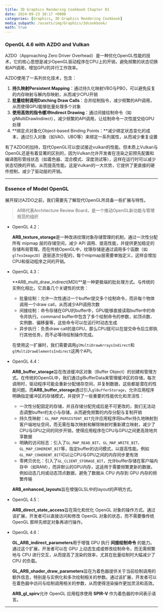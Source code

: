 ```yaml
---
title: 3D Graphics Rendering Cookbook Chapter 01
date: 2024-09-23 10:17 +0800
categories: [Graphics, 3D Graphics Rendering Cookbook]
media_subpath: /assets/img/Graphics/3dcookbook/
math: true
---
```


### OpenGL 4.6 with AZDO and Vulkan

AZDO（Approaching Zero Driver Overhead）是一种优化OpenGL性能的技术，它的核心思想是减少OpenGL驱动程序在CPU上的开销，避免频繁的状态切换和API调用，增加GPU的并行工作效率。

AZDO使用了一系列优化技术，包含：

1. **持久映射Persistent Mapping**：通过持久化映射VBO与PBO，可以避免反复的内存映射与解内存映射，从而减少CPU开销
2. **批量绘制调用Datching Draw Calls**：合并绘制指令，减少频繁的API调用，从而使得GPU能够批量处理多个对象
3. **使用高效的指令缓冲Indirect Drawing**：通过间接绘制命令（如glMultiDrawIndirect），减少频繁的API调用，让绘制命令一次性提交给GPU处理
4. **绑定点对象化Object-based Binding Points：**减少绑定状态变化的成本，通过引入对象（如VAO、UBO等）来绑定一系列属性，从而减少重复设置

有了AZDO的加持，现代OpenGL可以尝试接近vulkan的性能。但本质上Vulkan与OpenGL还是有着显著的区别的，因为Vulkan允许开发者在渲染之前预先配置和编译图形管线状态（如着色器、混合模式、深度测试等），这样在运行时可以减少状态切换的开销，从而提高性能。这是Vulkan的一大优势，它提供了更直接的硬件控制，减少了驱动层的开销。

---

### Essence of Model OpenGL

展开探讨AZDO之前，我们需要先了解现代OpenGL所具备一些扩展与特性。

> ARB代表Architecture Review Board，是一个推动OpenGL新功能与管理规范的组织

- OpenGL 4.2：

  **ARB_texture_storage**是一种改进纹理对象存储管理的机制，通过一次性分配所有 mipmap 层的存储空间，减少 API 调用、提高性能，并提供更加稳定的存储布局管理。而在传统OpenGL中，纹理存储是通过调用多个函数（如`glTexImage2D`）逐层逐次分配的，每个mipmap层需要单独定义，这样会增加CPU和驱动程序之间的开销。

- OpenGL 4.3：

  **ARB_multi_draw_indirect(MDI)**是一种更极端的批处理方式。与传统的实例化相比，它具备几个关键性的优势：

  - 批量绘制：允许一次性通过一个buffer提交多个绘制命令，而非每个物体调用一个draw call，从而减少API调用次数
  - 间接绘制：命令存储在GPU的buffer中，GPU能够直接读取buffer中的命令并执行。command buffer中包含了多个绘制命令的参数，如顶点数、实例数、偏移量等，这些命令可以在运行时动态生成
  - 异步执行：负责draw call的是GPU，那么CPU就可以在提交命令后立即执行其他任务，而不必等待绘制操作完成。

  在使用这一扩展时，我们需要调用`glMultiDrawArraysIndirect`和`glMultiDrawElementsIndirect`这两个API。

- OpenGL 4.4：

  **ARB_buffer_storage**旨在改进缓冲区对象（Buffer Object）的创建和管理方式。在传统的OpenGL中，我们通过glBufferData来管理缓冲区的存储，每次调用时，驱动程序可能会重新分配储存空间，并复制数据，这些都是潜在的性能问题。而**ARB_buffer_storage**通过引入`glBufferStorage`，允许应用程序明确指定缓冲区的存储模式，并提供了一些重要的性能优化和灵活性：

  - 一次性分配固定的存储，并且存储分配完成后是不可更改的，我们无法动态调整buffer的太小与存储，从而避免频繁的内存分配与复制开销
  - 持久性映射：`GL_MAP_PERSISTENT_BIT`允许应用程序将buffer持久地映射到客户端地址空间，而无需在每次映射和解除映射时重新建立映射，减少了CPU与GPU之间的同步开销，使得应用程序在CPU与GPU之间更高效地共享数据
  - 明确的访问标志：引入了`GL_MAP_READ_BIT`、`GL_MAP_WRITE_BIT`、`GL_MAP_COHERENT_BIT`等，指定buffer的访问模式，以提高性能。例如`GL_MAP_COHERENT_BIT`可以让CPU与GPU之间的内存同步更有效
  - 零拷贝优化：引入了`GL_CLIENT_STORAGE_BIT`，允许buffer存储在客户端内存中（如RAM），而非默认的GPU内存，这适用于需要频繁更新的数据，例如动态几何或动态顶点数据，避免了数据从 CPU 内存到 GPU 内存的频繁传输

  **ARB_enhanced_layouts**旨在增强GLSL中的layout的声明方式。

- OpenGL 4.5：

  **ARB_direct_state_access**旨在简化和优化 OpenGL 对象的操作方式。通过该扩展，开发者可以直接访问和修改 OpenGL 对象的状态，而不需要像传统 OpenGL 那样先绑定对象再进行操作。

- OpenGL 4.6：

  **GL_ARB_indirect_parameters**用于增强 GPU 执行 **间接绘制命令** 的能力。通过这个扩展，开发者可以在 GPU 上动态生成或修改绘制命令，而无需频繁地与 CPU 进行交互，从而提高了渲染的效率，尤其在批量绘制时大幅减少了 CPU 的负载。

  **GL_ARB_shader_draw_parameters**旨在为着色器提供关于当前绘制调用的额外信息，特别是与实例化和多次绘制相关的参数。通过该扩展，开发者可以在着色器中访问与绘制调用相关的参数，从而使得渲染操作更加灵活和高效。

  **ARB_gl_spirv**允许 OpenGL 应用程序使用 **SPIR-V** 作为着色器的中间表示语言。

---

